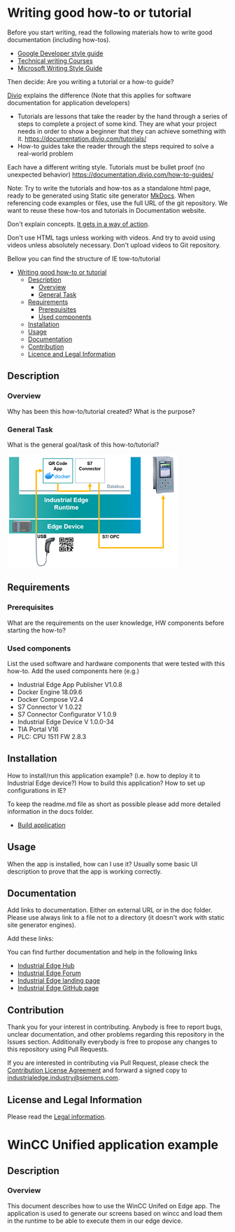 # Writing good how-to or tutorial

Before you start writing, read the following materials how to write good documentation (including how-tos).

* [Google Developer style guide](https://developers.google.com/style)
* [Technical writing Courses](https://developers.google.com/tech-writing)
* [Microsoft Writing Style Guide](https://docs.microsoft.com/cs-cz/style-guide/welcome/)

Then decide: Are you writing a tutorial or a how-to guide?

[Divio](https://documentation.divio.com/) explains the difference  (Note that this applies for software documentation for application developers)

* Tutorials are lessons that take the reader by the hand through a series of steps to complete a project of some kind. They are what your project needs in order to show a beginner that they can achieve something with it. https://documentation.divio.com/tutorials/
* How-to guides take the reader through the steps required to solve a real-world problem

Each have a different writing style. Tutorials must be bullet proof (no unexpected behavior) https://documentation.divio.com/how-to-guides/

Note: Try to write the tutorials and how-tos as a standalone html page, ready to be generated using Static site generator [MkDocs](https://www.mkdocs.org/). When referencing code examples or files, use the full URL of the git repository. We want to reuse these how-tos and tutorials in Documentation website.

Don't explain concepts. [It gets in a way of action](https://documentation.divio.com/how-to-guides/#don-t-explain-concepts).  

Don't use HTML tags unless working with videos. And try to avoid using videos unless absolutely necessary. Don't upload videos to Git repository.

Bellow you can find the structure of IE tow-to/tutorial

- [Writing good how-to or tutorial](#writing-good-how-to-or-tutorial)
  - [Description](#description)
    - [Overview](#overview)
    - [General Task](#general-task)
  - [Requirements](#requirements)
    - [Prerequisites](#prerequisites)
    - [Used components](#used-components)
  - [Installation](#installation)
  - [Usage](#usage)
  - [Documentation](#documentation)
  - [Contribution](#contribution)
  - [Licence and Legal Information](#licence-and-legal-information)

## Description

### Overview

Why has been this how-to/tutorial created? What is the purpose?

### General Task

What is the general goal/task of this how-to/tutorial?

![task](docs/graphics/example_graphic.png)

## Requirements

### Prerequisites

What are the requirements on the user knowledge, HW components before starting the how-to?

### Used components

List the used software and hardware components that were tested with this how-to.
Add the used components here (e.g.)

* Industrial Edge App Publisher V1.0.8
* Docker Engine 18.09.6
* Docker Compose V2.4
* S7 Connector V 1.0.22
* S7 Connector Configurator V 1.0.9
* Industrial Edge Device V 1.0.0-34
* TIA Portal V16
* PLC: CPU 1511 FW 2.8.3

## Installation

How to install/run this application example? (i.e. how to deploy it to Industrial Edge device?) How to build this application? How to set up configurations in IE?

To keep the readme.md file as short as possible please add more detailed information in the docs folder.

* [Build application](docs/Installation.md#build-application)

## Usage

When the app is installed, how can I use it? Usually some basic UI description to prove that the app is working correctly.

## Documentation

Add links to documentation. Either on external URL or in the doc folder. Please use always link to a file not to a directory (it doesn't work with static site generator engines).

Add these links:

You can find further documentation and help in the following links

* [Industrial Edge Hub](https://iehub.eu1.edge.siemens.cloud/#/documentation)
* [Industrial Edge Forum](https://www.siemens.com/industrial-edge-forum)
* [Industrial Edge landing page](https://new.siemens.com/global/en/products/automation/topic-areas/industrial-edge/simatic-edge.html)
* [Industrial Edge GitHub page](https://github.com/industrial-edge)

## Contribution

Thank you for your interest in contributing. Anybody is free to report bugs, unclear documentation, and other problems regarding this repository in the Issues section.
Additionally everybody is free to propose any changes to this repository using Pull Requests.

If you are interested in contributing via Pull Request, please check the [Contribution License Agreement](Siemens_CLA_1.1.pdf) and forward a signed copy to [industrialedge.industry@siemens.com](mailto:industrialedge.industry@siemens.com?subject=CLA%20Agreement%20Industrial-Edge).

## License and Legal Information

Please read the [Legal information](LICENSE.txt).


# WinCC Unified application example

## Description
### Overview
This document describes how to use the WinCC Unifed on Edge app. The application is used to generate our screens based on wincc and load them in the runtime to be able to execute them in our edge device.
